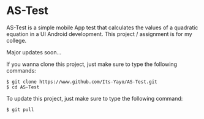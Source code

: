 # AS-Test
AS-Test is a simple mobile App test that calculates the values of a quadratic equation in a UI Android development. This project / assignment is for my college.

Major updates soon...

If you wanna clone this project, just make sure to type the following commands:
```shell
$ git clone https://www.github.com/Its-Yayo/AS-Test.git
$ cd AS-Test
```

To update this project, just make sure to type the following command:
```shell
$ git pull
```

